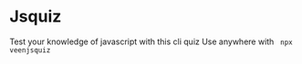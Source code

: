 # Jsquiz

Test your knowledge of javascript with this cli quiz
Use anywhere with ``` npx veenjsquiz```
